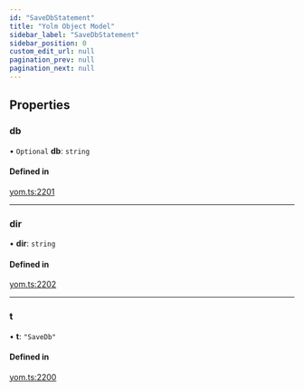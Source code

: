 ```yaml
---
id: "SaveDbStatement"
title: "Yolm Object Model"
sidebar_label: "SaveDbStatement"
sidebar_position: 0
custom_edit_url: null
pagination_prev: null
pagination_next: null
---
```


## Properties

### db

• `Optional` **db**: `string`

#### Defined in

[yom.ts:2201](https://github.com/yolmio/boost/blob/964b449/src/yom.ts#L2201)

___

### dir

• **dir**: `string`

#### Defined in

[yom.ts:2202](https://github.com/yolmio/boost/blob/964b449/src/yom.ts#L2202)

___

### t

• **t**: ``"SaveDb"``

#### Defined in

[yom.ts:2200](https://github.com/yolmio/boost/blob/964b449/src/yom.ts#L2200)
